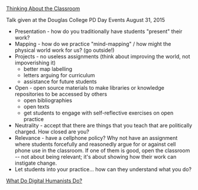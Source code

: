 

[Thinking About the Classroom](http://www.hybridpedagogy.com/journal/introducing-digital-humanities-work-undergraduates-overview/)

Talk given at the Douglas College PD Day Events
August 31, 2015

+ Presentation - how do you traditionally have students "present" their work? 
+ Mapping - how do we practice "mind-mapping" / how might the physical world work for us? (go outside!)
+ Projects - no useless assignments (think about improving the world, not impoverishing it)
	+ better map labelling
	+ letters arguing for curriculum
	+ assistance for future students
+ Open - open source materials to make libraries or knowledge repositories to be accessed by others
	+ open bibliographies
	+ open texts
	+ get students to engage with self-reflective exercises on open practice
+ Neutrality - accept that there are things that you teach that are politically charged. How closed are you?
+ Relevance - have a cellphone policy? Why not have an assignment where students forcefully and reasonedly argue for or against cell phone use in the classroom. If one of them is good, open the classroom -- not about being relevant; it's about showing how their work can instigate change. 
+ Let students into your practice... how can they understand what you do? 


[What Do Digital Humanists Do?](http://www.dmdh.org/2013/09/what-digital-humanists-do/)
